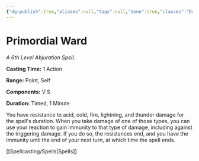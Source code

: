```yaml
---
{"dg-publish":true,"aliases":null,"tags":null,"done":true,"classes":"Druid,","spellLevel":6,"school":"Abjuration","source":"XGE","permalink":"/spells/primordial-ward/","dgHomeLink":false,"dgPassFrontmatter":true}
---
```


# Primordial Ward
*A 6th Level Abjuration Spell.*

**Casting Time:** 1 Action

**Range:** Point, Self

**Components:** V S 

**Duration:** Timed, 1 Minute

You have resistance to acid, cold, fire, lightning, and thunder damage for the spell's duration.
When you take damage of one of those types, you can use your reaction to gain immunity to that type of damage, including against the triggering damage. If you do so, the resistances end, and you have the immunity until the end of your next turn, at which time the spell ends.

[[Spellcasting/Spells|Spells]]
